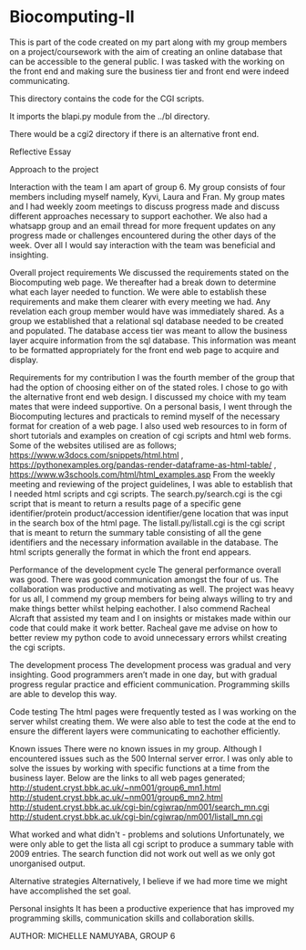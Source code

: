 # Biocomputing-II

This is part of the code created on my part along with my group members on a project/coursework with the aim of creating an online database that can be accessible to the general public. I was tasked with the working on the front end and making sure the business tier and front end were indeed communicating.

This directory contains the code for the CGI scripts.

It imports the blapi.py module from the ../bl directory.

There would be a cgi2 directory if there is an alternative front end.

Reflective Essay

Approach to the project

Interaction with the team I am apart of group 6. My group consists of four members including myself namely, Kyvi, Laura and Fran. My group mates and I had weekly zoom meetings to discuss progress made and discuss different approaches necessary to support eachother. We also had a whatsapp group and an email thread for more frequent updates on any progress made or challenges encountered during the other days of the week. Over all I would say interaction with the team was beneficial and insighting.

Overall project requirements We discussed the requirements stated on the Biocomputing web page. We thereafter had a break down to determine what each layer needed to function. We were able to establish these requirements and make them clearer with every meeting we had. Any revelation each group member would have was immediately shared. As a group we established that a relational sql database needed to be created and populated. The database access tier was meant to allow the business layer acquire information from the sql database. This information was meant to be formatted appropriately for the front end web page to acquire and display.

Requirements for my contribution I was the fourth member of the group that had the option of choosing either on of the stated roles. I chose to go with the alternative front end web design. I discussed my choice with my team mates that were indeed supportive. On a personal basis, I went through the Biocomputing lectures and practicals to remind myself of the necessary format for creation of a web page. I also used web resources to in form of short tutorials and examples on creation of cgi scripts and html web forms. Some of the websites utilised are as follows; https://www.w3docs.com/snippets/html.html , https://pythonexamples.org/pandas-render-dataframe-as-html-table/ , https://www.w3schools.com/html/html_examples.asp From the weekly meeting and reviewing of the project guidelines, I was able to establish that I needed html scripts and cgi scripts. The search.py/search.cgi is the cgi script that is meant to return a results page of a specific gene identifier/protein product/accession identifier/gene location that was input in the search box of the html page. The listall.py/listall.cgi is the cgi script that is meant to return the summary table consisting of all the gene identifiers and the necessary information available in the database. The html scripts generally the format in which the front end appears.

Performance of the development cycle The general performance overall was good. There was good communication amongst the four of us. The collaboration was productive and motivating as well. The project was heavy for us all, I commend my group members for being always willing to try and make things better whilst helping eachother. I also commend Racheal Alcraft that assisted my team and I on insights or mistakes made within our code that could make it work better. Racheal gave me advise on how to better review my python code to avoid unnecessary errors whilst creating the cgi scripts.

The development process The development process was gradual and very insighting. Good programmers aren’t made in one day, but with gradual progress regular practice and efficient communication. Programming skills are able to develop this way.

Code testing The html pages were frequently tested as I was working on the server whilst creating them. We were also able to test the code at the end to ensure the different layers were communicating to eachother efficiently.

Known issues There were no known issues in my group. Although I encountered issues such as the 500 Internal server error. I was only able to solve the issues by working with specific functions at a time from the business layer. Below are the links to all web pages generated; http://student.cryst.bbk.ac.uk/~nm001/group6_mn1.html http://student.cryst.bbk.ac.uk/~nm001/group6_mn2.html http://student.cryst.bbk.ac.uk/cgi-bin/cgiwrap/nm001/search_mn.cgi http://student.cryst.bbk.ac.uk/cgi-bin/cgiwrap/nm001/listall_mn.cgi

What worked and what didn't - problems and solutions Unfortunately, we were only able to get the lista all cgi script to produce a summary table with 2009 entries. The search function did not work out well as we only got unorganised output.

Alternative strategies Alternatively, I believe if we had more time we might have accomplished the set goal.

Personal insights It has been a productive experience that has improved my programming skills, communication skills and collaboration skills.

AUTHOR: MICHELLE NAMUYABA, GROUP 6
